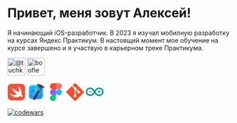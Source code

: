# Привет, меня зовут Алексей!
Я начинающий iOS-разработчик. В 2023 я изучал мобилную разработку на курсах Яндекс Практикум. В настоящий момент мое обучение на курсе завершено и я участвую в карьерном треке Практикума.

<a href="https://t.me/tuchkadze"><img src="https://cdn-icons-png.flaticon.com/128/5968/5968804.png" width="40" height="40" title="@tuchkadze"></a>
<a href="mailto:boofle@outlook.com"><img src="https://cdn-icons-png.flaticon.com/128/732/732223.png" width="40" height="40" title="boofle@outlook.com"></a>

<img src="https://github.com/devicons/devicon/blob/master/icons/swift/swift-original.svg" width="40" height="40" title="Swift"> <img src="https://github.com/devicons/devicon/blob/master/icons/xcode/xcode-original.svg" width="40" height="40" title="Xcode"> <img src="https://github.com/devicons/devicon/blob/master/icons/figma/figma-original.svg" width="40" height="40" title="Figma"> <img src="https://github.com/devicons/devicon/blob/master/icons/git/git-original.svg" width="40" height="40" title="git"> <img src="https://github.com/devicons/devicon/blob/master/icons/arduino/arduino-original.svg" width="40" height="40" title="Arduino">

[![codewars](https://www.codewars.com/users/AlekseiTinkov/badges/large)](https://www.codewars.com/users/AlekseiTinkov)

<!--
**AlekseiTinkov/AlekseiTinkov** is a ✨ _special_ ✨ repository because its `README.md` (this file) appears on your GitHub profile.

Here are some ideas to get you started:

- 🔭 I’m currently working on ...
- 🌱 I’m currently learning ...
- 👯 I’m looking to collaborate on ...
- 🤔 I’m looking for help with ...
- 💬 Ask me about ...
- 📫 How to reach me: ...
- 😄 Pronouns: ...
- ⚡ Fun fact: ...
-->
